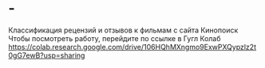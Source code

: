 # -
Классификация рецензий и отзывов к фильмам с сайта Кинопоиск
Чтобы посмотреть работу, перейдите по ссылке в Гугл Колаб
https://colab.research.google.com/drive/106HQhMXngmo9ExwPXQypzlz2t0gG7ewB?usp=sharing
